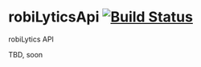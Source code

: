 # robiLyticsApi [![Build Status](https://travis-ci.org/josemrobles/robiLyticsAPI.svg?branch=master)](https://travis-ci.org/josemrobles/robiLyticsAPI)
robiLytics API

TBD, soon
